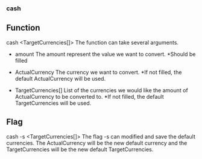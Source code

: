 ### cash


## Function
cash <amount> <ActualCurrency> <TargetCurrencies[]>
  The function can take several arguments.

* amount 
  The amount represent the value we want to convert.
  *Should be filled

* ActualCurrency 
  The currency we want to convert.
  *If not filled, the default ActualCurrency will be used.

* TargetCurrencies[] 
  List of the currencies we would like the amount of ActualCurrency to be converted to.
  *If not filled, the default TargetCurrencies will be used.

## Flag
cash -s <ActualCurrency> <TargetCurrencies[]>
  The flag -s can modified and save the default currencies.
  The ActualCurrency will be the new default currency and the TargetCurrencies will be the new default TargetCurrencies.
  
 
